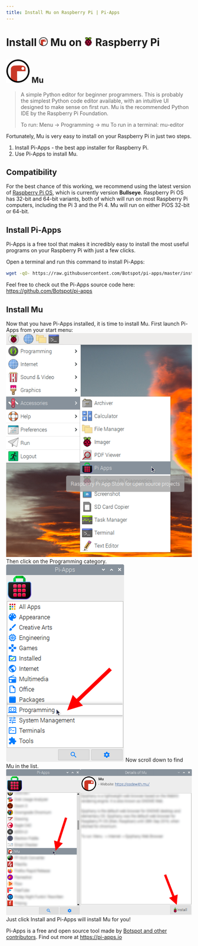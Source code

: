 ```yaml
---
title: Install Mu on Raspberry Pi | Pi-Apps
---
```

<div class="simple-install-content content">

# Install <img src="/img/app-icons/Mu/icon-64.png" height=24> Mu on <img src=/img/other-icons/raspberrypi-icon.svg height=24> Raspberry Pi

## <img src="/img/app-icons/Mu/icon-64.png"> Mu
> A simple Python editor for beginner programmers.
> This is probably the simplest Python code editor available, with an intuitive UI designed to make sense on first run. Mu is the recommended Python IDE by the Raspberry Pi Foundation.
> 
> To run: Menu -> Programming -> mu
> To run in a terminal: mu-editor

Fortunately, Mu is very easy to install on your Raspberry Pi in just two steps.
1. Install Pi-Apps - the best app installer for Raspberry Pi.
2. Use Pi-Apps to install Mu.
</div>
<div class="simple-install-content content">

## Compatibility
For the best chance of this working, we recommend using the latest version of [Raspberry Pi OS](https://www.raspberrypi.com/software/), which is currently version **Bullseye**.
Raspberry Pi OS has 32-bit and 64-bit variants, both of which will run on most Raspberry Pi computers, including the Pi 3 and the Pi 4.
Mu will run on either PiOS 32-bit or 64-bit.
</div>
<div class="simple-install-content content">

## Install Pi-Apps

Pi-Apps is a free tool that makes it incredibly easy to install the most useful programs on your Raspberry Pi with just a few clicks.

Open a terminal and run this command to install Pi-Apps:
```bash
wget -qO- https://raw.githubusercontent.com/Botspot/pi-apps/master/install | bash
```
Feel free to check out the Pi-Apps source code here: https://github.com/Botspot/pi-apps
</div>
<div class="simple-install-content content">

## Install Mu

Now that you have Pi-Apps installed, it is time to install Mu.
First launch Pi-Apps from your start menu:
<img src="/img/start-menu.png">
Then click on the Programming category.
<img src="/img/category-selections/Programming.png">
Now scroll down to find Mu in the list.
<img src="/img/app-icons/Mu/app-selection.png">
Just click Install and Pi-Apps will install Mu for you!
</div>
<div class="simple-install-content content">

Pi-Apps is a free and open source tool made by [Botspot and other contributors](/about/#contributors). Find out more at https://pi-apps.io
</div>
